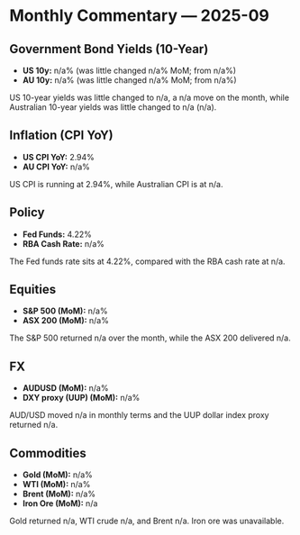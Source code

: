 # Monthly Commentary — 2025-09

## Government Bond Yields (10-Year)
- **US 10y:** n/a% (was little changed n/a% MoM; from n/a%)
- **AU 10y:** n/a% (was little changed n/a% MoM; from n/a%)

US 10-year yields was little changed to n/a, a n/a move on the month, while Australian 10-year yields was little changed to n/a (n/a).

## Inflation (CPI YoY)
- **US CPI YoY:** 2.94%
- **AU CPI YoY:** n/a%

US CPI is running at 2.94%, while Australian CPI is at n/a.

## Policy
- **Fed Funds:** 4.22%
- **RBA Cash Rate:** n/a%

The Fed funds rate sits at 4.22%, compared with the RBA cash rate at n/a.

## Equities
- **S&P 500 (MoM):** n/a%
- **ASX 200 (MoM):** n/a%

The S&amp;P 500 returned n/a over the month, while the ASX 200 delivered n/a.

## FX
- **AUDUSD (MoM):** n/a%
- **DXY proxy (UUP) (MoM):** n/a%

AUD/USD moved n/a in monthly terms and the UUP dollar index proxy returned n/a.

## Commodities
- **Gold (MoM):** n/a%
- **WTI (MoM):** n/a%
- **Brent (MoM):** n/a%
- **Iron Ore (MoM):** n/a

Gold returned n/a, WTI crude n/a, and Brent n/a. Iron ore was unavailable.